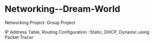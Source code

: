 # Networking--Dream-World
Networking Project: Group Project

IP Address Table, Routing Configuration -Static, DHCP, Dynamic using Packet Tracer
